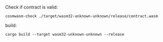 Check if contract is valid:
```
cosmwasm-check ./target/wasm32-unknown-unknown/release/contract.wasm
```

build:
```
cargo build --target wasm32-unknown-unknown --release
```